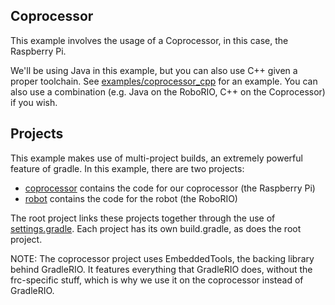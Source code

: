 Coprocessor
---

This example involves the usage of a Coprocessor, in this case, the Raspberry Pi.

We'll be using Java in this example, but you can also use C++ given a proper toolchain. See [examples/coprocessor_cpp](../coprocessor_cpp) for an example. You can also use a combination (e.g. Java on the RoboRIO, C++ on the Coprocessor) if you wish.

## Projects
This example makes use of multi-project builds, an extremely powerful feature of gradle. In this example, there are two projects:
- [coprocessor](coprocessor) contains the code for our coprocessor (the Raspberry Pi)
- [robot](robot) contains the code for the robot (the RoboRIO)

The root project links these projects together through the use of [settings.gradle](settings.gradle). Each project has its own build.gradle, as does the root project.

NOTE: The coprocessor project uses EmbeddedTools, the backing library behind GradleRIO. It features everything that GradleRIO does, without the frc-specific
stuff, which is why we use it on the coprocessor instead of GradleRIO.